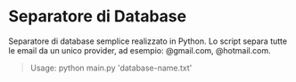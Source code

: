 # Separatore di Database
Separatore di database semplice realizzato in Python. Lo script separa tutte le email da un unico provider, ad esempio: @gmail.com, @hotmail.com.

>Usage:
python main.py 'database-name.txt'
